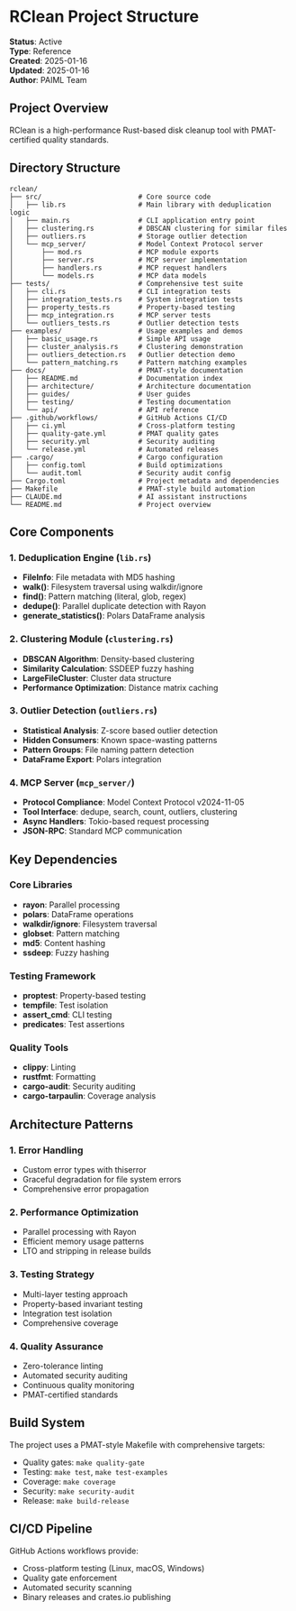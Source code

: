 # RClean Project Structure

**Status**: Active  
**Type**: Reference  
**Created**: 2025-01-16  
**Updated**: 2025-01-16  
**Author**: PAIML Team  

## Project Overview

RClean is a high-performance Rust-based disk cleanup tool with PMAT-certified quality standards.

## Directory Structure

```
rclean/
├── src/                        # Core source code
│   ├── lib.rs                  # Main library with deduplication logic
│   ├── main.rs                 # CLI application entry point
│   ├── clustering.rs           # DBSCAN clustering for similar files
│   ├── outliers.rs             # Storage outlier detection
│   └── mcp_server/             # Model Context Protocol server
│       ├── mod.rs              # MCP module exports
│       ├── server.rs           # MCP server implementation
│       ├── handlers.rs         # MCP request handlers
│       └── models.rs           # MCP data models
├── tests/                      # Comprehensive test suite
│   ├── cli.rs                  # CLI integration tests
│   ├── integration_tests.rs    # System integration tests
│   ├── property_tests.rs       # Property-based testing
│   ├── mcp_integration.rs      # MCP server tests
│   └── outliers_tests.rs       # Outlier detection tests
├── examples/                   # Usage examples and demos
│   ├── basic_usage.rs          # Simple API usage
│   ├── cluster_analysis.rs     # Clustering demonstration
│   ├── outliers_detection.rs   # Outlier detection demo
│   └── pattern_matching.rs     # Pattern matching examples
├── docs/                       # PMAT-style documentation
│   ├── README.md               # Documentation index
│   ├── architecture/           # Architecture documentation
│   ├── guides/                 # User guides
│   ├── testing/                # Testing documentation
│   └── api/                    # API reference
├── .github/workflows/          # GitHub Actions CI/CD
│   ├── ci.yml                  # Cross-platform testing
│   ├── quality-gate.yml        # PMAT quality gates
│   ├── security.yml            # Security auditing
│   └── release.yml             # Automated releases
├── .cargo/                     # Cargo configuration
│   ├── config.toml             # Build optimizations
│   └── audit.toml              # Security audit config
├── Cargo.toml                  # Project metadata and dependencies
├── Makefile                    # PMAT-style build automation
├── CLAUDE.md                   # AI assistant instructions
└── README.md                   # Project overview
```

## Core Components

### 1. Deduplication Engine (`lib.rs`)
- **FileInfo**: File metadata with MD5 hashing
- **walk()**: Filesystem traversal using walkdir/ignore
- **find()**: Pattern matching (literal, glob, regex)
- **dedupe()**: Parallel duplicate detection with Rayon
- **generate_statistics()**: Polars DataFrame analysis

### 2. Clustering Module (`clustering.rs`)
- **DBSCAN Algorithm**: Density-based clustering
- **Similarity Calculation**: SSDEEP fuzzy hashing
- **LargeFileCluster**: Cluster data structure
- **Performance Optimization**: Distance matrix caching

### 3. Outlier Detection (`outliers.rs`)
- **Statistical Analysis**: Z-score based outlier detection
- **Hidden Consumers**: Known space-wasting patterns
- **Pattern Groups**: File naming pattern detection
- **DataFrame Export**: Polars integration

### 4. MCP Server (`mcp_server/`)
- **Protocol Compliance**: Model Context Protocol v2024-11-05
- **Tool Interface**: dedupe, search, count, outliers, clustering
- **Async Handlers**: Tokio-based request processing
- **JSON-RPC**: Standard MCP communication

## Key Dependencies

### Core Libraries
- **rayon**: Parallel processing
- **polars**: DataFrame operations
- **walkdir/ignore**: Filesystem traversal
- **globset**: Pattern matching
- **md5**: Content hashing
- **ssdeep**: Fuzzy hashing

### Testing Framework
- **proptest**: Property-based testing
- **tempfile**: Test isolation
- **assert_cmd**: CLI testing
- **predicates**: Test assertions

### Quality Tools
- **clippy**: Linting
- **rustfmt**: Formatting
- **cargo-audit**: Security auditing
- **cargo-tarpaulin**: Coverage analysis

## Architecture Patterns

### 1. Error Handling
- Custom error types with thiserror
- Graceful degradation for file system errors
- Comprehensive error propagation

### 2. Performance Optimization
- Parallel processing with Rayon
- Efficient memory usage patterns
- LTO and stripping in release builds

### 3. Testing Strategy
- Multi-layer testing approach
- Property-based invariant testing
- Integration test isolation
- Comprehensive coverage

### 4. Quality Assurance
- Zero-tolerance linting
- Automated security auditing
- Continuous quality monitoring
- PMAT-certified standards

## Build System

The project uses a PMAT-style Makefile with comprehensive targets:
- Quality gates: `make quality-gate`
- Testing: `make test`, `make test-examples`
- Coverage: `make coverage`
- Security: `make security-audit`
- Release: `make build-release`

## CI/CD Pipeline

GitHub Actions workflows provide:
- Cross-platform testing (Linux, macOS, Windows)
- Quality gate enforcement
- Automated security scanning
- Binary releases and crates.io publishing